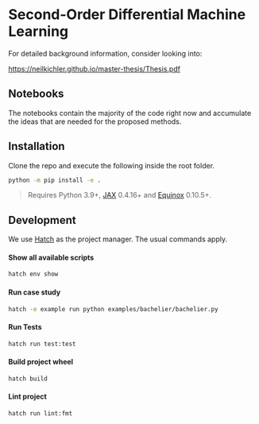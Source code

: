 # Second-Order Differential Machine Learning

For detailed background information, consider looking into:

https://neilkichler.github.io/master-thesis/Thesis.pdf

## Notebooks
The notebooks contain the majority of the code right now and accumulate the ideas that are needed for the proposed methods. 

## Installation
Clone the repo and execute the following inside the root folder.

```bash
python -m pip install -e .
```

> Requires Python 3.9+, [JAX](https://github.com/google/jax) 0.4.16+ and [Equinox](https://github.com/patrick-kidger/equinox) 0.10.5+.

## Development
We use [Hatch](https://hatch.pypa.io/) as the project manager. The usual commands apply.

#### Show all available scripts
```bash
hatch env show
```
#### Run case study
```bash
hatch -e example run python examples/bachelier/bachelier.py
```
#### Run Tests
```bash
hatch run test:test
```
#### Build project wheel
```bash
hatch build
```
#### Lint project
```bash
hatch run lint:fmt
```



